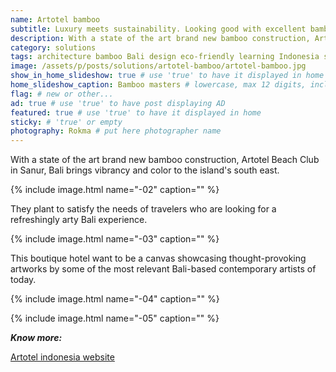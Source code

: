 ```yaml
---
name: Artotel bamboo
subtitle: Luxury meets sustainability. Looking good with excellent bamboo architecture in Sanur, Bali.
description: With a state of the art brand new bamboo construction, Artotel Beach Club in Sanur, Bali brings vibrancy and color to the island's south east. They plant to satisfy the needs of travelers who are looking for a refreshingly arty Bali experience.
category: solutions
tags: architecture bamboo Bali design eco-friendly learning Indonesia sustainable-construction wood
image: /assets/p/posts/solutions/artotel-bamboo/artotel-bamboo.jpg
show_in_home_slideshow: true # use 'true' to have it displayed in home slideshow
home_slideshow_caption: Bamboo masters # lowercase, max 12 digits, including spaces
flag: # new or other...
ad: true # use 'true' to have post displaying AD
featured: true # use 'true' to have it displayed in home
sticky: # 'true' or empty
photography: Rokma # put here photographer name
---
```


With a state of the art brand new bamboo construction, Artotel Beach Club in Sanur, Bali brings vibrancy and color to the island's south east.

{% include image.html name="-02" caption="" %}

They plant to satisfy the needs of travelers who are looking for a refreshingly arty Bali experience.

{% include image.html name="-03" caption="" %}

This boutique hotel want to be a canvas showcasing thought-provoking artworks by some of the most relevant Bali-based contemporary artists of today.

{% include image.html name="-04" caption="" %}

{% include image.html name="-05" caption="" %}


**_Know more:_**

[Artotel indonesia website](https://www.artotelindonesia.com)
